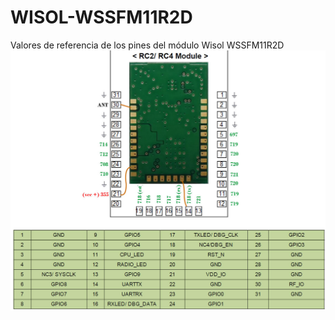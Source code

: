 # WISOL-WSSFM11R2D
Valores de referencia de los pines del módulo Wisol WSSFM11R2D
![Test Image 1](https://raw.githubusercontent.com/dewinsmg/WISOL-WSSFM11R2D/main/valores%20de%20referencia%20Wisol%20WSSFM11R2D.jpg)
